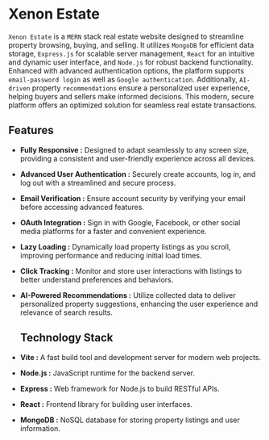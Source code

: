 # Xenon Estate

`Xenon Estate` is a `MERN` stack real estate website designed to streamline property browsing, buying, and selling. It utilizes `MongoDB` for efficient data storage, `Express.js` for scalable server management, `React` for an intuitive and dynamic user interface, and `Node.js` for robust backend functionality. Enhanced with advanced authentication options, the platform supports `email-password login` as well as `Google authentication`. Additionally, `AI-driven` property `recommendations` ensure a personalized user experience, helping buyers and sellers make informed decisions. This modern, secure platform offers an optimized solution for seamless real estate transactions.  


## Features  

* **Fully Responsive :** Designed to adapt seamlessly to any screen size, providing a consistent and user-friendly experience across all devices.  
* **Advanced User Authentication :** Securely create accounts, log in, and log out with a streamlined and secure process.  
* **Email Verification :** Ensure account security by verifying your email before accessing advanced features.   
* **OAuth Integration :** Sign in with Google, Facebook, or other social media platforms for a faster and convenient experience.  
* **Lazy Loading :** Dynamically load property listings as you scroll, improving performance and reducing initial load times.  
* **Click Tracking :** Monitor and store user interactions with listings to better understand preferences and behaviors.  
* **AI-Powered Recommendations :** Utilize collected data to deliver personalized property suggestions, enhancing the user experience and relevance of search results.

  ## Technology Stack
* **Vite :** A fast build tool and development server for modern web projects.
* **Node.js :** JavaScript runtime for the backend server.
* **Express :** Web framework for Node.js to build RESTful APIs.
* **React :** Frontend library for building user interfaces.
* **MongoDB :** NoSQL database for storing property listings and user information.


